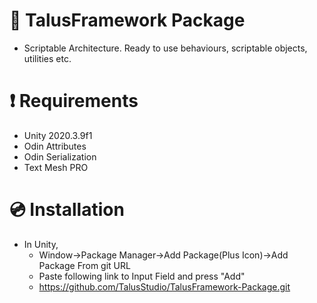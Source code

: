 # 🔨 TalusFramework Package
- Scriptable Architecture. Ready to use behaviours, scriptable objects, utilities etc.

# ❗ Requirements 
- Unity 2020.3.9f1 
- Odin Attributes
- Odin Serialization
- Text Mesh PRO

# 💿 Installation
- In Unity,
  - Window->Package Manager->Add Package(Plus Icon)->Add Package From git URL
  - Paste following link to Input Field and press "Add"
  - https://github.com/TalusStudio/TalusFramework-Package.git
